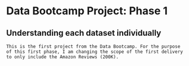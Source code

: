 # Data Bootcamp Project: Phase 1
## Understanding each dataset individually

```
This is the first project from the Data Bootcamp. For the purpose
of this first phase, I am changing the scope of the first delivery
to only include the Amazon Reviews (200K).
```
